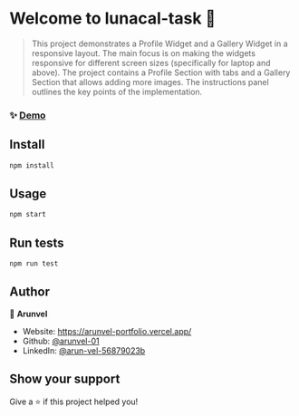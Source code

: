 # Welcome to lunacal-task 👋

> This project demonstrates a Profile Widget and a Gallery Widget in a responsive layout. The main focus is on making the widgets responsive for different screen sizes (specifically for laptop and above). The project contains a Profile Section with tabs and a Gallery Section that allows adding more images. The instructions panel outlines the key points of the implementation.

### ✨ [Demo](https://lunacal-task-khaki.vercel.app/)

## Install

```sh
npm install
```

## Usage

```sh
npm start
```

## Run tests

```sh
npm run test
```

## Author

👤 **Arunvel**

* Website: https://arunvel-portfolio.vercel.app/
* Github: [@arunvel-01](https://github.com/arunvel-01)
* LinkedIn: [@arun-vel-56879023b](https://linkedin.com/in/arun-vel-56879023b)

## Show your support

Give a ⭐️ if this project helped you!

